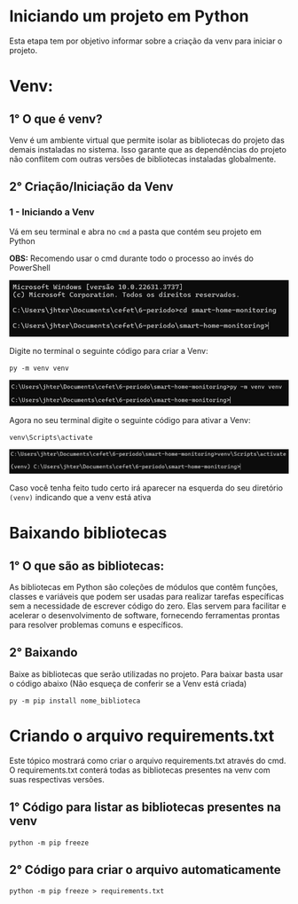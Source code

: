 # Iniciando um projeto em Python
Esta etapa tem por objetivo informar sobre a criação da venv para iniciar o projeto.

# Venv:

## 1° O que é venv?
Venv é um ambiente virtual que permite isolar as bibliotecas do projeto das demais instaladas no sistema. Isso garante que as dependências do projeto não conflitem com outras versões de bibliotecas instaladas globalmente.

## 2° Criação/Iniciação da Venv

### 1 - Iniciando a Venv
Vá em seu terminal e abra no `cmd` a pasta que contém seu projeto em Python

**OBS:** Recomendo usar o cmd durante todo o processo ao invés do PowerShell

![alt text](images/cmd.png)

Digite no terminal o seguinte código para criar a Venv:

```
py -m venv venv
```

![alt text](images/venv.png)

Agora no seu terminal digite o seguinte código para ativar a Venv:

```
venv\Scripts\activate
```

![alt text](images/venv-ativa.png)

Caso você tenha feito tudo certo irá aparecer na esquerda do seu diretório `(venv)` indicando que a venv está ativa

# Baixando bibliotecas

## 1° O que são as bibliotecas:
As bibliotecas em Python são coleções de módulos que contêm funções, classes e variáveis que podem ser usadas para realizar tarefas específicas sem a necessidade de escrever código do zero. Elas servem para facilitar e acelerar o desenvolvimento de software, fornecendo ferramentas prontas para resolver problemas comuns e específicos.

## 2° Baixando
Baixe as bibliotecas que serão utilizadas no projeto. Para baixar basta usar o código abaixo (Não esqueça de conferir se a Venv está criada)

```
py -m pip install nome_biblioteca
```

# Criando o arquivo requirements.txt
Este tópico mostrará como criar o arquivo requirements.txt através do cmd. O requirements.txt conterá todas as bibliotecas presentes na venv com suas respectivas versões.

## 1° Código para listar as bibliotecas presentes na venv
```
python -m pip freeze
```

## 2° Código para criar o arquivo automaticamente
```
python -m pip freeze > requirements.txt

```